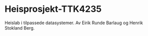 # Heisprosjekt-TTK4235
Heislab i tilpassede datasystemer. Av Eirik Runde Barlaug og Henrik Stokland Berg.
